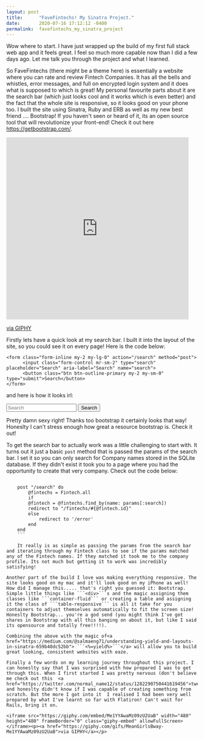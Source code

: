 ```yaml
---
layout: post
title:      "FaveFintechs! My Sinatra Project."
date:       2020-07-16 17:12:12 -0400
permalink:  favefintechs_my_sinatra_project
---
```



Wow where to start. I have just wrapped up the build of my first full stack web app and it feels great. I feel so much more capable now than I did a few days ago. Let me talk you through the project and what I learned.

So FaveFintechs (there might be a theme here) is essentially a website where you can rate and review Fintech Companies. It has all the bells and whistles, error messages, and full on encrypted login system and it does what is supposed to which is great! My personal favourite parts about it are the search bar (which just looks cool and it works which is even better) and the fact that the whole site is responsive, so it looks good on your phone too. I built the site using Sinatra, Ruby and ERB as well as my new best friend .... Bootstrap! If you haven't seen or heard of it, its an open source tool that will revolutionize your front-end! Check it out here https://getbootstrap.com/.

<iframe src="https://giphy.com/embed/l4FGlrnsf6xR3U2EU" width="480" height="480" frameBorder="0" class="giphy-embed" allowFullScreen></iframe><p><a href="https://giphy.com/gifs/csssandbox-changethestory-imaginationbuildspower-l4FGlrnsf6xR3U2EU">via GIPHY</a></p>

Firstly lets have a quick look at my search bar. I built it into the layout of the site, so you could see it on every page! Here is the code below:

```   
<form class="form-inline my-2 my-lg-0" action="/search" method="post">
      <input class="form-control mr-sm-2" type="search" placeholder="Search" aria-label="Search" name="search">
      <button class="btn btn-outline-primary my-2 my-sm-0" type="submit">Search</button>
</form>
```

and here is how it looks irl:

  <form class="form-inline my-2 my-lg-0" action="/search" method="post">
      <input class="form-control mr-sm-2" type="search" placeholder="Search" aria-label="Search" name="search">
      <button class="btn btn-outline-primary my-2 my-sm-0" type="submit">Search</button>
  </form>
	
	
Pretty damn sexy right! Thanks too bootstrap it certainly looks that way! Honeslty I can't stress enough how great a resource bootstrap is. Check it out!
	
To get the search bar to actually work was a little challenging to start with. It turns out it just a basic ```post``` method that is passed the params of the search bar. I set it so you can only search for Company names stored in the SQLite database. If they didn't exist it took you to a page where you had the opportunity to create that very company. Check out the code below:

```

	post "/search" do
		@fintechs = Fintech.all
		if
		@fintech = @fintechs.find_by(name: params[:search])
		redirect to "/fintechs/#{@fintech.id}"
		else
			redirect to '/error'
		end
	end
	```
	
	It really is as simple as passing the params from the search bar and iterating through my Fintech class to see if the params matched any of the Fintech names. If they matched it took me to the company profile. Its not much but getting it to work was incredibly satisfying!
	
Another part of the build I love was making everything responsive. The site looks good on my mac and it'll look good on my iPhone as well! How did I manage this..... that's right you guessed it: Bootstrap. Simple little things like ```<div>```s and the magic assigning them classes like ```container-fluid``` or creating a table and assigning it the class of ```table-responsive``` is all it take for you containers to adjust themselves automatically to fit the screen size! Honeslty Bootstrap... you're a god send (you might think I've got shares in Bootstrap with all this banging on about it, but like I said its opensource and totally free!!!!). 

Combining the above with the magic of<a href="https://medium.com/@salmaeng71/understanding-yield-and-layouts-in-sinatra-659b40dc52bb"> ```<%=yield%>```</a> will allow you to build great looking, consistent websites with eaze.

Finally a few words on my learning journey throughout this project. I can honeslty say that I was surprised with how prepared I was to get through this. When I first started I was pretty nervous (don't believe me check out this  <a href="https://twitter.com/normal_name12/status/1282290750441619456">tweet</a>) and honeslty didn't know if I was capable of creating something from scratch. But the more I got into it  I realised I had been very well prepared by what I've learnt so far with Flatiron! Can't wait for Rails, bring it on.

<iframe src="https://giphy.com/embed/Me1YYAwaMz09zU2UaB" width="480" height="480" frameBorder="0" class="giphy-embed" allowFullScreen></iframe><p><a href="https://giphy.com/gifs/MeanGirlsBway-Me1YYAwaMz09zU2UaB">via GIPHY</a></p>


